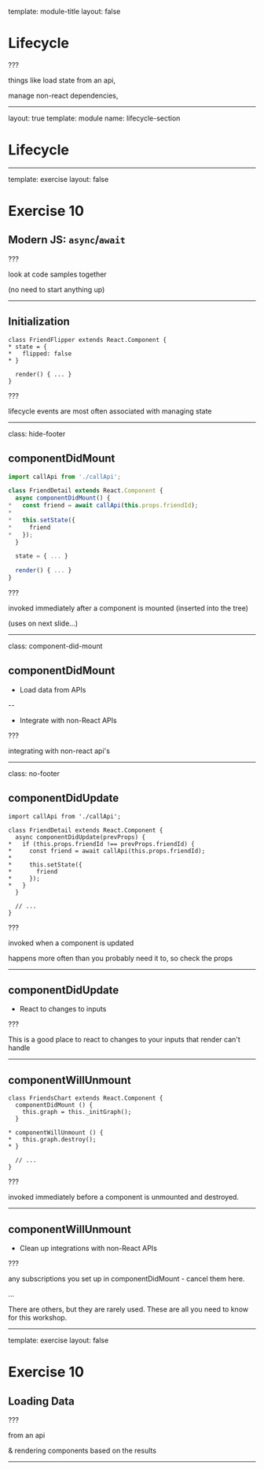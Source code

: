template: module-title
layout: false

# Lifecycle

???

things like load state from an api,

manage non-react dependencies,

---

layout: true
template: module
name: lifecycle-section

# Lifecycle

---

template: exercise
layout: false

# Exercise 10

## Modern JS: `async`/`await`

???

look at code samples together

(no need to start anything up)

---

## Initialization

```
class FriendFlipper extends React.Component {
* state = {
*   flipped: false
* }

  render() { ... }
}
```

???

lifecycle events are most often associated with managing state

---

class: hide-footer

## componentDidMount

```jsx
import callApi from './callApi';

class FriendDetail extends React.Component {
  async componentDidMount() {
*   const friend = await callApi(this.props.friendId);
*
*   this.setState({
*     friend
*   });
  }

  state = { ... }

  render() { ... }
}
```

???

invoked immediately after a component is mounted (inserted into the tree)

(uses on next slide...)

---

class: component-did-mount

## componentDidMount

- Load data from APIs

--

- Integrate with non-React APIs

???

integrating with non-react api's

---

class: no-footer

## componentDidUpdate

```
import callApi from './callApi';

class FriendDetail extends React.Component {
  async componentDidUpdate(prevProps) {
*   if (this.props.friendId !== prevProps.friendId) {
*     const friend = await callApi(this.props.friendId);
*
*     this.setState({
*       friend
*     });
*   }
  }

  // ...
}
```

???

invoked when a component is updated

happens more often than you probably need it to, so check the props

---

## componentDidUpdate

- React to changes to inputs

???

This is a good place to react to changes to your inputs that render can't handle

---

## componentWillUnmount

```
class FriendsChart extends React.Component {
  componentDidMount () {
    this.graph = this._initGraph();
  }

* componentWillUnmount () {
*   this.graph.destroy();
* }

  // ...
}
```

???

invoked immediately before a component is unmounted and destroyed.

---

## componentWillUnmount

- Clean up integrations with non-React APIs

???

any subscriptions you set up in componentDidMount - cancel them here.

...

There are others, but they are rarely used. These are all you need to know for this workshop.

---

template: exercise
layout: false

# Exercise 10

## Loading Data

???

from an api

& rendering components based on the results

---
